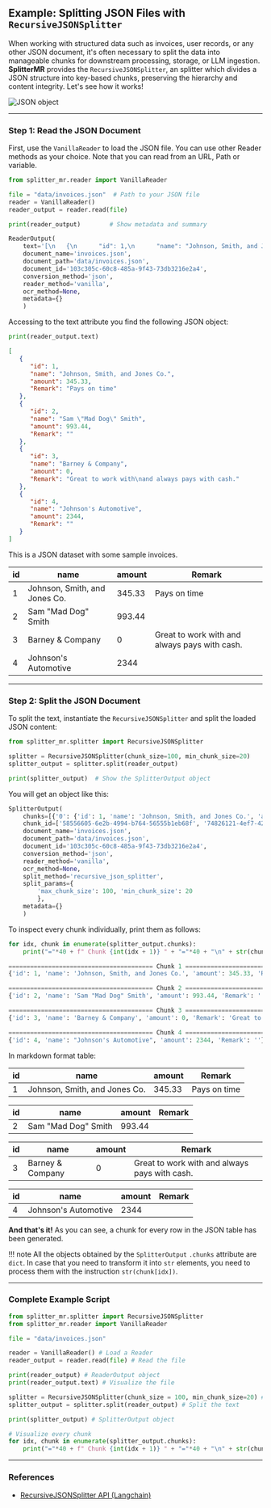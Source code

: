 ## **Example**: Splitting JSON Files with `RecursiveJSONSplitter`

When working with structured data such as invoices, user records, or any other JSON document, it's often necessary to split the data into manageable chunks for downstream processing, storage, or LLM ingestion. **SplitterMR** provides the `RecursiveJSONSplitter`, an splitter which divides a JSON structure into key-based chunks, preserving the hierarchy and content integrity. Let's see how it works!

![JSON object](https://www.json.org/img/object.png)

---

### Step 1: Read the JSON Document

First, use the `VanillaReader` to load the JSON file. You can use other Reader methods as your choice. Note that you can read from an URL, Path or variable.

```python
from splitter_mr.reader import VanillaReader

file = "data/invoices.json"  # Path to your JSON file
reader = VanillaReader()
reader_output = reader.read(file)

print(reader_output)        # Show metadata and summary
```

```python
ReaderOutput(
    text='[\n   {\n      "id": 1,\n      "name": "Johnson, Smith, and Jones Co.",\n      "amount": 345.33,\n      "Remark": "Pays on time"\n   },\n   {\n      "id": 2,\n      "name": "Sam \\"Mad Dog\\" Smith",\n      "amount": 993.44,\n      "Remark": ""\n   },\n   {\n      "id": 3,\n      "name": "Barney & Company",\n      "amount": 0,\n      "Remark": "Great to work with\\nand always pays with cash."\n   },\n   {\n      "id": 4,\n      "name": "Johnson\'s Automotive",\n      "amount": 2344,\n      "Remark": ""\n   }\n]', 
    document_name='invoices.json', 
    document_path='data/invoices.json', 
    document_id='103c305c-60c8-485a-9f43-73db3216e2a4', 
    conversion_method='json', 
    reader_method='vanilla', 
    ocr_method=None, 
    metadata={}
    )
```

Accessing to the text attribute you find the following JSON object:

```python
print(reader_output.text)
```

```json
[
   {
      "id": 1,
      "name": "Johnson, Smith, and Jones Co.",
      "amount": 345.33,
      "Remark": "Pays on time"
   },
   {
      "id": 2,
      "name": "Sam \"Mad Dog\" Smith",
      "amount": 993.44,
      "Remark": ""
   },
   {
      "id": 3,
      "name": "Barney & Company",
      "amount": 0,
      "Remark": "Great to work with\nand always pays with cash."
   },
   {
      "id": 4,
      "name": "Johnson's Automotive",
      "amount": 2344,
      "Remark": ""
   }
]
```

This is a JSON dataset with some sample invoices.

|id |name                         |amount|Remark                                       |
|---|-----------------------------|------|---------------------------------------------|
|1  |Johnson, Smith, and Jones Co.|345.33|Pays on time                                 |
|2  |Sam "Mad Dog" Smith          |993.44|                                             |
|3  |Barney & Company             |0     |Great to work with and always pays with cash.|
|4  |Johnson's Automotive         |2344  |                                             |

---

### Step 2: Split the JSON Document

To split the text, instantiate the `RecursiveJSONSplitter` and split the loaded JSON content:

```python
from splitter_mr.splitter import RecursiveJSONSplitter

splitter = RecursiveJSONSplitter(chunk_size=100, min_chunk_size=20)
splitter_output = splitter.split(reader_output)

print(splitter_output)  # Show the SplitterOutput object
```

You will get an object like this:

```python
SplitterOutput(
    chunks=[{'0': {'id': 1, 'name': 'Johnson, Smith, and Jones Co.', 'amount': 345.33, 'Remark': 'Pays on time'}}, {'1': {'id': 2, 'name': 'Sam "Mad Dog" Smith', 'amount': 993.44, 'Remark': ''}}, {'2': {'id': 3, 'name': 'Barney & Company', 'amount': 0, 'Remark': 'Great to work with\nand always pays with cash.'}}, {'3': {'id': 4, 'name': "Johnson's Automotive", 'amount': 2344, 'Remark': ''}}], 
    chunk_id=['58556605-6e2b-4994-b764-56555b1eb68f', '74826121-4ef7-42a6-8288-7d950feaf0c5', 'e73b6464-2ec2-49a8-9387-a31ab9295b49', '4368e0f4-c1f2-440a-8aec-6f9d28eb07cd'], 
    document_name='invoices.json', 
    document_path='data/invoices.json', 
    document_id='103c305c-60c8-485a-9f43-73db3216e2a4', 
    conversion_method='json', 
    reader_method='vanilla', 
    ocr_method=None, 
    split_method='recursive_json_splitter', 
    split_params={
        'max_chunk_size': 100, 'min_chunk_size': 20
        },
    metadata={}
    )
```

To inspect every chunk individually, print them as follows:

```python
for idx, chunk in enumerate(splitter_output.chunks):
    print("="*40 + f" Chunk {int(idx + 1)} " + "="*40 + "\n" + str(chunk[str(idx)]) + "\n")
```

```python
======================================== Chunk 1 ========================================
{'id': 1, 'name': 'Johnson, Smith, and Jones Co.', 'amount': 345.33, 'Remark': 'Pays on time'}

======================================== Chunk 2 ========================================
{'id': 2, 'name': 'Sam "Mad Dog" Smith', 'amount': 993.44, 'Remark': ''}

======================================== Chunk 3 ========================================
{'id': 3, 'name': 'Barney & Company', 'amount': 0, 'Remark': 'Great to work with\nand always pays with cash.'}

======================================== Chunk 4 ========================================
{'id': 4, 'name': "Johnson's Automotive", 'amount': 2344, 'Remark': ''}
```

In markdown format table:

|id |name                         |amount|Remark                                       |
|---|-----------------------------|------|---------------------------------------------|
|1  |Johnson, Smith, and Jones Co.|345.33|Pays on time                                 |

|id |name                         |amount|Remark                                       |
|---|-----------------------------|------|---------------------------------------------|
|2  |Sam "Mad Dog" Smith          |993.44|                                             |

|id |name                         |amount|Remark                                       |
|---|-----------------------------|------|---------------------------------------------|
|3  |Barney & Company             |0     |Great to work with and always pays with cash.|

|id |name                         |amount|Remark                                       |
|---|-----------------------------|------|---------------------------------------------|
|4  |Johnson's Automotive         |2344  |                                             |

**And that's it!** As you can see, a chunk for every row in the JSON table has been generated. 

!!! note 
    All the objects obtained by the `SplitterOutput` `.chunks` attribute are `dict`. In case that you need to transform it into `str` elements, you need to process them with the instruction `str(chunk[idx])`.

---

### Complete Example Script

```python
from splitter_mr.splitter import RecursiveJSONSplitter
from splitter_mr.reader import VanillaReader

file = "data/invoices.json"

reader = VanillaReader() # Load a Reader
reader_output = reader.read(file) # Read the file

print(reader_output) # ReaderOutput object
print(reader_output.text) # Visualize the file

splitter = RecursiveJSONSplitter(chunk_size = 100, min_chunk_size=20) # Instantiate the Splitter class
splitter_output = splitter.split(reader_output) # Split the text

print(splitter_output) # SplitterOutput object

# Visualize every chunk
for idx, chunk in enumerate(splitter_output.chunks):
    print("="*40 + f" Chunk {int(idx + 1)} " + "="*40 + "\n" + str(chunk[str(idx)]) + "\n")
```

---

### References

* [RecursiveJSONSplitter API (Langchain)](https://python.langchain.com/api_reference/text_splitters/json/langchain_text_splitters.json.RecursiveJsonSplitter.html#langchain_text_splitters.json.RecursiveJsonSplitter)